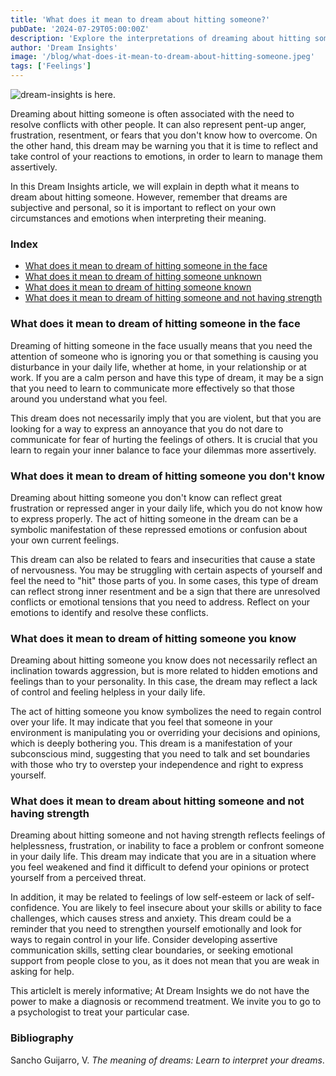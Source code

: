 ```yaml
---
title: 'What does it mean to dream about hitting someone?'
pubDate: '2024-07-29T05:00:00Z'
description: 'Explore the interpretations of dreaming about hitting someone, from the need to resolve conflicts to managing emotions.'
author: 'Dream Insights'
image: '/blog/what-does-it-mean-to-dream-about-hitting-someone.jpeg'
tags: ['Feelings']
---
```


![dream-insights is here.](/blog/what-does-it-mean-to-dream-about-hitting-someone.jpeg)

Dreaming about hitting someone is often associated with the need to resolve conflicts with other people. It can also represent pent-up anger, frustration, resentment, or fears that you don't know how to overcome. On the other hand, this dream may be warning you that it is time to reflect and take control of your reactions to emotions, in order to learn to manage them assertively.

In this Dream Insights article, we will explain in depth what it means to dream about hitting someone. However, remember that dreams are subjective and personal, so it is important to reflect on your own circumstances and emotions when interpreting their meaning.

### Index

- [What does it mean to dream of hitting someone in the face](#what-does-it-mean-to-dream-of-hitting-someone-in-the-face)
- [What does it mean to dream of hitting someone unknown](#what-does-it-mean-to-dream-of-hitting-someone-unknown)
- [What does it mean to dream of hitting someone known](#what-does-it-mean-to-dream-of-hitting-someone-known)
- [What does it mean to dream of hitting someone and not having strength](#what-does-it-mean-to-dream-of-hitting-someone-and-not-having-strength)

### What does it mean to dream of hitting someone in the face

Dreaming of hitting someone in the face usually means that you need the attention of someone who is ignoring you or that something is causing you disturbance in your daily life, whether at home, in your relationship or at work. If you are a calm person and have this type of dream, it may be a sign that you need to learn to communicate more effectively so that those around you understand what you feel.

This dream does not necessarily imply that you are violent, but that you are looking for a way to express an annoyance that you do not dare to communicate for fear of hurting the feelings of others. It is crucial that you learn to regain your inner balance to face your dilemmas more assertively.

### What does it mean to dream of hitting someone you don't know

Dreaming about hitting someone you don't know can reflect great frustration or repressed anger in your daily life, which you do not know how to express properly. The act of hitting someone in the dream can be a symbolic manifestation of these repressed emotions or confusion about your own current feelings.

This dream can also be related to fears and insecurities that cause a state of nervousness. You may be struggling with certain aspects of yourself and feel the need to "hit" those parts of you. In some cases, this type of dream can reflect strong inner resentment and be a sign that there are unresolved conflicts or emotional tensions that you need to address. Reflect on your emotions to identify and resolve these conflicts.

### What does it mean to dream of hitting someone you know

Dreaming about hitting someone you know does not necessarily reflect an inclination towards aggression, but is more related to hidden emotions and feelings than to your personality. In this case, the dream may reflect a lack of control and feeling helpless in your daily life.

The act of hitting someone you know symbolizes the need to regain control over your life. It may indicate that you feel that someone in your environment is manipulating you or overriding your decisions and opinions, which is deeply bothering you. This dream is a manifestation of your subconscious mind, suggesting that you need to talk and set boundaries with those who try to overstep your independence and right to express yourself. 

### What does it mean to dream about hitting someone and not having strength

Dreaming about hitting someone and not having strength reflects feelings of helplessness, frustration, or inability to face a problem or confront someone in your daily life. This dream may indicate that you are in a situation where you feel weakened and find it difficult to defend your opinions or protect yourself from a perceived threat.

In addition, it may be related to feelings of low self-esteem or lack of self-confidence. You are likely to feel insecure about your skills or ability to face challenges, which causes stress and anxiety. This dream could be a reminder that you need to strengthen yourself emotionally and look for ways to regain control in your life. Consider developing assertive communication skills, setting clear boundaries, or seeking emotional support from people close to you, as it does not mean that you are weak in asking for help.

This articleIt is merely informative; At Dream Insights we do not have the power to make a diagnosis or recommend treatment. We invite you to go to a psychologist to treat your particular case.


### Bibliography

Sancho Guijarro, V. *The meaning of dreams: Learn to interpret your dreams*.